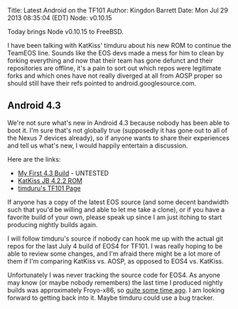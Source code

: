 Title: Latest Android on the TF101
Author: Kingdon Barrett
Date: Mon Jul 29 2013 08:35:04 (EDT)
Node: v0.10.15

Today brings Node v0.10.15 to FreeBSD.

I have been talking with KatKiss' timduru about his new ROM to continue the TeamEOS line.  Sounds like the EOS devs made a mess for him to clean by forking everything and now that their team has gone defunct and their repositories are offline, it's a pain to sort out which repos were legitimate forks and which ones have not really diverged at all from AOSP proper so should still have their refs pointed to android.googlesource.com.

## Android 4.3

We're not sure what's new in Android 4.3 because nobody has been able to boot it.  I'm sure that's not globally true (supposedly it has gone out to all of the Nexus 7 devices already), so if anyone wants to share their experiences and tell us what's new, I would happily entertain a discussion.

Here are the links:

* [My First 4.3 Build][] - UNTESTED
* [KatKiss JB 4.2.2 ROM][]
* [timduru's TF101 Page][]

If anyone has a copy of the latest EOS source (and some decent bandwidth such that you'd be willing and able to let me take a clone), or if you have a favorite build of your own, please speak up since I am just itching to start producing nightly builds again.

I will follow timduru's source if nobody can hook me up with the actual git repos for the last July 4 build of EOS4 for TF101.  I was really hoping to be able to review some changes, and I'm afraid there might be a lot more of them if I'm comparing KatKiss vs. AOSP, as opposed to EOS4 vs. KatKiss.

Unfortunately I was never tracking the source code for EOS4.  As anyone may know (or maybe nobody remembers) the last time I produced nightly builds was approximately Froyo-x86, so [quite some time ago][].  I am looking forward to getting back into it.  Maybe timduru could use a bug tracker.

[My First 4.3 Build]: http://downloads.nerdland.info/full_tf101-ota-eng.kbarrett.zip
[KatKiss JB 4.2.2 ROM]: http://forum.xda-developers.com/showthread.php?t=2362764
[timduru's TF101 page]: http://public.timduru.org/Android/tf101/KatKiss/
[quite some time ago]: https://groups.google.com/forum/#!topic/android-x86/2PahNO90i2E
